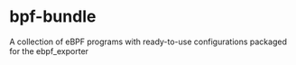 # bpf-bundle
A collection of eBPF programs with ready-to-use configurations packaged for the ebpf_exporter
